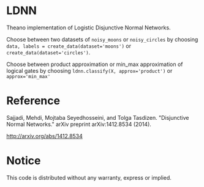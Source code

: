 # LDNN
Theano implementation of Logistic Disjunctive Normal Networks.

Choose between two datasets of ```noisy_moons``` or ```noisy_circles``` by choosing ```data, labels = create_data(dataset='moons')``` or ```create_data(dataset='circles')```.

Choose between product approximation or min_max approximation of logical gates by choosing ```ldnn.classify(X, approx='product')``` or ```approx='min_max'```

Reference
=========
Sajjadi, Mehdi, Mojtaba Seyedhosseini, and Tolga Tasdizen. "Disjunctive Normal Networks." arXiv preprint arXiv:1412.8534 (2014).

http://arxiv.org/abs/1412.8534

Notice
======
This code is distributed without any warranty, express or implied.